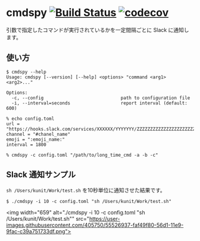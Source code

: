 # cmdspy [![Build Status](https://travis-ci.org/kunit/cmdspy.svg?branch=master)](https://travis-ci.org/kunit/cmdspy) [![codecov](https://codecov.io/gh/kunit/cmdspy/branch/master/graph/badge.svg)](https://codecov.io/gh/kunit/cmdspy)

引数で指定したコマンドが実行されているかを一定間隔ごとに Slack に通知します。

## 使い方

```
$ cmdspy --help
Usage: cmdspy [--version] [--help] <options> "command <arg1> <arg2>..."

Options:
  -c, --config                             path to configuration file
  -i, --interval=seconds                   report interval (default: 600)

% echo config.toml
url = "https://hooks.slack.com/services/XXXXXX/YYYYYYY/ZZZZZZZZZZZZZZZZZZZZZZZZZZZZZZZ"
channel = "#chanel_name"
emoji = ":emoji_name:"
interval = 1800

% cmdspy -c config.toml "/path/to/long_time_cmd -a -b -c"
```

## Slack 通知サンプル

`sh /Users/kunit/Work/test.sh` を10秒単位に通知させた結果です。

```
$ ./cmdspy -i 10 -c config.toml "sh /Users/kunit/Work/test.sh"
```

<img width="659" alt="./cmdspy -i 10 -c config.toml "sh /Users/kunit/Work/test.sh"" src="https://user-images.githubusercontent.com/405750/55526937-faf49f80-56d1-11e9-9fac-c39a751733df.png">
